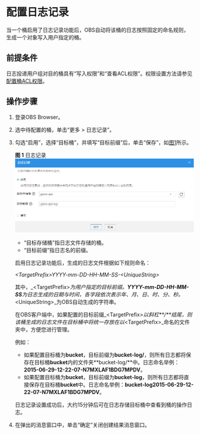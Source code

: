 # 配置日志记录<a name="zh-cn_topic_0045829130"></a>

当一个桶启用了日志记录功能后，OBS自动将该桶的日志按照固定的命名规则，生成一个对象写入用户指定的桶。

## 前提条件<a name="sfe45c5a333f549f48ff1e9ba2d1e8454"></a>

日志投递用户组对目的桶具有“写入权限”和“查看ACL权限”。权限设置方法请参见[配置桶ACL权限](配置桶ACL权限.md)。

## 操作步骤<a name="sd4f53f6d914a46f2a0f751184bad7fcf"></a>

1.  登录OBS Browser。
2.  选中待配置的桶，单击“更多 \> 日志记录”。
3.  勾选“启用”，选择“目标桶”，并填写“目标前缀”后，单击“保存”，如[图1](#fig5791779717938)所示。

    **图 1**  日志记录<a name="fig5791779717938"></a>  
    ![](figures/日志记录.png "日志记录")

    -   “目标存储桶”指日志文件存储的桶。
    -   “目标前缀”指日志名的前缀。

    启用日志记录功能后，生成的日志文件根据如下规则命名：

    _<TargetPrefix\>_YYYY-mm-DD-HH-MM-SS-_<UniqueString\>_

    其中，_<TargetPrefix\>_为用户指定的目标前缀。**YYYY-mm-DD-HH-MM-SS**为日志生成的日期与时间，各字段依次表示年、月、日、时、分、秒。_<UniqueString\>_为OBS自动生成的字符串。

    在OBS客户端中，如果配置的目标前缀_<TargetPrefix\>_以斜杠**/**结尾，则该桶生成的日志文件在目标桶中将统一存放在以_<TargetPrefix\>_命名的文件夹中，方便您进行管理。

    例如：

    -   如果配置目标桶为**bucket**，目标前缀为**bucket-log/**，则所有日志都将保存在目标桶**bucket**内的文件夹**bucket-log/**中。日志命名举例：**2015-06-29-12-22-07-N7MXLAF1BDG7MPDV**。
    -   如果配置目标桶为**bucket**，目标前缀为**bucket-log**，则所有日志都将直接保存在目标桶**bucket**中。日志命名举例：**bucket-log2015-06-29-12-22-07-N7MXLAF1BDG7MPDV**。

    日志记录设置成功后，大约15分钟后可在日志存储目标桶中查看到桶的操作日志。

4.  在弹出的消息窗口中，单击“确定”关闭创建结果消息窗口。

